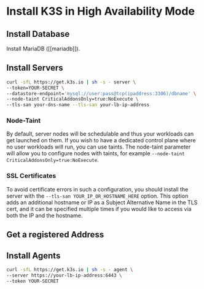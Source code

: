 # Install K3S in High Availability Mode
## Install Database
Install MariaDB ([[mariadb]]).
## Install Servers
```bash
curl -sfL https://get.k3s.io | sh -s - server \
--token=YOUR-SECRET \
--datastore-endpoint='mysql://user:pass@tcp(ipaddress:3306)/dbname' \
--node-taint CriticalAddonsOnly=true:NoExecute \
--tls-san your-dns-name --tls-san your-lb-ip-address
```
### Node-Taint
By default, server nodes will be schedulable and thus your workloads can get launched on them. If you wish to have a dedicated control plane where no user workloads will run, you can use taints. The node-taint parameter will allow you to configure nodes with taints, for example `--node-taint CriticalAddonsOnly=true:NoExecute`.

### SSL Certificates
To avoid certificate errors in such a configuration, you should install the server with the `--tls-san YOUR_IP_OR_HOSTNAME_HERE` option. This option adds an additional hostname or IP as a Subject Alternative Name in the TLS cert, and it can be specified multiple times if you would like to access via both the IP and the hostname.

## Get a registered Address

## Install Agents
  
```bash
curl -sfL https://get.k3s.io | sh -s - agent \
--server https://your-lb-ip-address:6443 \
--token YOUR-SECRET
```
